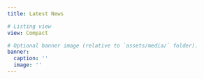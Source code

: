 ```yaml
---
title: Latest News

# Listing view
view: Compact

# Optional banner image (relative to `assets/media/` folder).
banner:
  caption: ''
  image: ''
---
```

